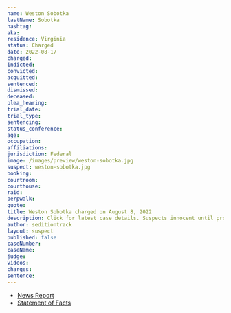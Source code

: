 ```yaml
---
name: Weston Sobotka
lastName: Sobotka
hashtag:
aka:
residence: Virginia
status: Charged
date: 2022-08-17
charged:
indicted:
convicted:
acquitted:
sentenced:
dismissed:
deceased:
plea_hearing:
trial_date:
trial_type:
sentencing:
status_conference:
age:
occupation:
affiliations:
jurisdiction: Federal
image: /images/preview/weston-sobotka.jpg
suspect: weston-sobotka.jpg
booking:
courtroom:
courthouse:
raid:
perpwalk:
quote:
title: Weston Sobotka charged on August 8, 2022
description: Click for latest case details. Suspects innocent until proven guilty.
author: seditiontrack
layout: suspect
published: false
caseNumber: 
caseName:
judge:
videos:
charges:
sentence:
---
```

- [News Report](https://www.rawstory.com/capitol-riot-arrests-2657921256/)
- [Statement of Facts](https://extremism.gwu.edu/sites/g/files/zaxdzs2191/f/Weston%20Sobotka%20Statement%20of%20Facts.pdf)
